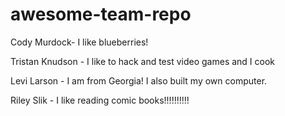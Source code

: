 # awesome-team-repo

Cody Murdock- I like blueberries!

Tristan Knudson - I like to hack and test video games and I cook

Levi Larson - I am from Georgia! I also built my own computer.

Riley Slik - I like reading comic books!!!!!!!!!!

